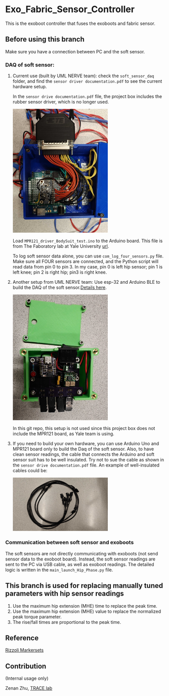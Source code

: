 # Exo_Fabric_Sensor_Controller
This is the exoboot controller that fuses the exoboots and fabric sensor.

## Before using this branch
Make sure you have a connection between PC and the soft sensor. 

### DAQ of soft sensor:
1. Current use (built by UML NERVE team): check the `soft_sensor_daq` folder, and find the `sensor driver documentation.pdf` to see the current hardware setup. 

   In the `sensor drive documentation.pdf` file, the project box includes the rubber sensor driver, which is no longer used.
   
   <img src="soft_sensor_daq/hardware_pics/old_project_box.jpg" width="300">
   
   Load `MPR121_driver_BodySuit_test.ino` to the Arduino board. This file is from The Faboratory lab at Yale University [url](https://www.eng.yale.edu/faboratory/).
   
   To log soft sensor data alone, you can use `com_log_four_sensors.py` file.
   Make sure all FOUR sensors are connected, and the Python script will read data from pin 0 to pin 3. In my case, pin 0  is left hip sensor; pin 1 is left knee; pin 2 is right hip; pin3 is right knee.
   
2. Another setup from UML NERVE team: Use esp-32 and Arduino BLE to build the DAQ of the soft sensor.[Details here](https://github.com/jacobbreen25/nsf_soft_sensor_data_collection).
  
   <img src="soft_sensor_daq/hardware_pics/qt_py.jpg" width="300">
   
   In this git repo, this setup is not used since this project box does not include the MPR121 board, as Yale team is using. 
3. If you need to build your own hardware, you can use Arduino Uno and MPR121 board only to build the Daq of the soft sensor. Also, to have clean sensor readings, the cable that connects the Arduino and soft sensor suit has to be well insulated. Try not to sue the cable as shown in the `sensor drive documentation.pdf` file. An example of well-insulated cables could be:

   <img src="soft_sensor_daq/hardware_pics/cable.jpg" width="300">

### Communication between soft sensor and exoboots
The soft sensors are not directly communicating with exoboots (not send sensor data to the exoboot board). Instead, the soft sensor readings are sent to the PC via USB cable, as well as exoboot readings. The detailed logic is written in the `main_launch_Hip_Phase.py` file.

## This branch is used for replacing manually tuned parameters with hip sensor readings
1. Use the maximum hip extension (MHE) time to replace the peak time.
2. Use the maximum hip extension (MHE) value to replace the normalized peak torque parameter.
3. The rise/fall times are proportional to the peak time.

## Reference
[Rizzoli Markersets](https://v23.wiki.optitrack.com/index.php?title=Rizzoli_Markersets#Rizzoli_Body_Protocol.2837.29)
## Contribution
(Internal usage only)

Zenan Zhu, [TRACE lab](https://www.thetracelab.com/)

